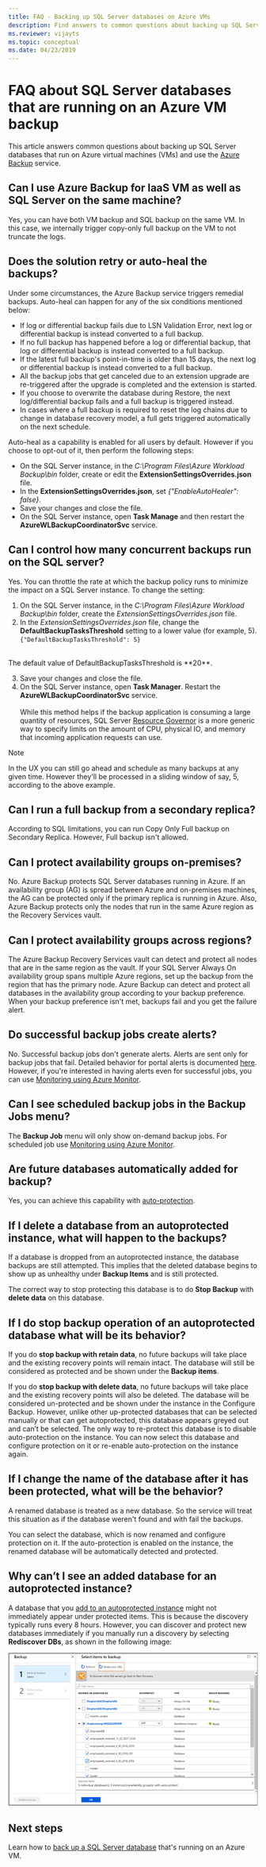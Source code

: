 ```yaml
---
title: FAQ - Backing up SQL Server databases on Azure VMs
description: Find answers to common questions about backing up SQL Server databases on Azure VMs with Azure Backup.
ms.reviewer: vijayts
ms.topic: conceptual
ms.date: 04/23/2019
---
```

# FAQ about SQL Server databases that are running on an Azure VM backup

This article answers common questions about backing up SQL Server databases that run on Azure virtual machines (VMs) and use the [Azure Backup](backup-overview.md) service.

## Can I use Azure Backup for IaaS VM as well as SQL Server on the same machine?

Yes, you can have both VM backup and SQL backup on the same VM. In this case, we internally trigger copy-only full backup on the VM to not truncate the logs.

## Does the solution retry or auto-heal the backups?

Under some circumstances, the Azure Backup service triggers remedial backups. Auto-heal can happen for any of the six conditions mentioned below:

- If log or differential backup fails due to LSN Validation Error, next log or differential backup is instead converted to a full backup.
- If no full backup has happened before a log or differential backup, that log or differential backup is instead converted to a full backup.
- If the latest full backup's point-in-time is older than 15 days, the next log or differential backup is instead converted to a full backup.
- All the backup jobs that get canceled due to an extension upgrade are re-triggered after the upgrade is completed and the extension is started.
- If you choose to overwrite the database during Restore, the next log/differential backup fails and a full backup is triggered instead.
- In cases where a full backup is required to reset the log chains due to change in database recovery model, a full gets triggered automatically on the next schedule.

Auto-heal as a capability is enabled for all users by default. However if you choose to opt-out of it, then perform the following steps:

- On the SQL Server instance, in the *C:\Program Files\Azure Workload Backup\bin* folder, create or edit the **ExtensionSettingsOverrides.json** file.
- In the **ExtensionSettingsOverrides.json**, set *{"EnableAutoHealer": false}*.
- Save your changes and close the file.
- On the SQL Server instance, open **Task Manage** and then restart the **AzureWLBackupCoordinatorSvc** service.

## Can I control how many concurrent backups run on the SQL server?

Yes. You can throttle the rate at which the backup policy runs to minimize the impact on a SQL Server instance. To change the setting:

1. On the SQL Server instance, in the *C:\Program Files\Azure Workload Backup\bin* folder, create the *ExtensionSettingsOverrides.json* file.
2. In the *ExtensionSettingsOverrides.json* file, change the **DefaultBackupTasksThreshold** setting to a lower value (for example, 5). <br>
  `{"DefaultBackupTasksThreshold": 5}`
<br>
The default value of DefaultBackupTasksThreshold is **20**.

3. Save your changes and close the file.
4. On the SQL Server instance, open **Task Manager**. Restart the **AzureWLBackupCoordinatorSvc** service.<br/> <br/>
 While this method helps if the backup application is consuming a large quantity of resources, SQL Server [Resource Governor](/sql/relational-databases/resource-governor/resource-governor) is a more generic way to specify limits on the amount of CPU, physical IO, and memory that incoming application requests can use.

> [!NOTE]
> In the UX you can still go ahead and schedule as many backups at any given time. However they'll be processed in a sliding window of say, 5, according to the above example.

## Can I run a full backup from a secondary replica?

According to SQL limitations, you can run Copy Only Full backup on Secondary Replica. However, Full backup isn't allowed.

## Can I protect availability groups on-premises?

No. Azure Backup protects SQL Server databases running in Azure. If an availability group (AG) is spread between Azure and on-premises machines, the AG can be protected only if the primary replica is running in Azure. Also, Azure Backup protects only the nodes that run in the same Azure region as the Recovery Services vault.

## Can I protect availability groups across regions?

The Azure Backup Recovery Services vault can detect and protect all nodes that are in the same region as the vault. If your SQL Server Always On availability group spans multiple Azure regions, set up the backup from the region that has the primary node. Azure Backup can detect and protect all databases in the availability group according to your backup preference. When your backup preference isn't met, backups fail and you get the failure alert.

## Do successful backup jobs create alerts?

No. Successful backup jobs don't generate alerts. Alerts are sent only for backup jobs that fail. Detailed behavior for portal alerts is documented [here](backup-azure-monitoring-built-in-monitor.md). However, if you're interested in having alerts even for successful jobs, you can use [Monitoring using Azure Monitor](backup-azure-monitoring-use-azuremonitor.md).

## Can I see scheduled backup jobs in the Backup Jobs menu?

The **Backup Job** menu will only show on-demand backup jobs. For scheduled job use [Monitoring using Azure Monitor](backup-azure-monitoring-use-azuremonitor.md).

## Are future databases automatically added for backup?

Yes, you can achieve this capability with [auto-protection](backup-sql-server-database-azure-vms.md#enable-auto-protection).  

## If I delete a database from an autoprotected instance, what will happen to the backups?

If a database is dropped from an autoprotected instance, the database backups are still attempted. This implies that the deleted database begins to show up as unhealthy under **Backup Items** and is still protected.

The correct way to stop protecting this database is to do **Stop Backup** with **delete data** on this database.  

## If I do stop backup operation of an autoprotected database what will be its behavior?

If you do **stop backup with retain data**, no future backups will take place and the existing recovery points will remain intact. The database will still be considered as protected and be shown under the **Backup items**.

If you do **stop backup with delete data**, no future backups will take place and the existing recovery points will also be deleted. The database will be considered un-protected and be shown under the instance in the Configure Backup. However, unlike other up-protected databases that can be selected manually or that can get autoprotected, this database appears greyed out and can’t be selected. The only way to re-protect this database is to disable auto-protection on the instance. You can now select this database and configure protection on it or re-enable auto-protection on the instance again.

## If I change the name of the database after it has been protected, what will be the behavior?

A renamed database is treated as a new database. So the service will treat this situation as if the database weren't found and with fail the backups.

You can select the database, which is now renamed and configure protection on it. If the auto-protection is enabled on the instance, the renamed database will be automatically detected and protected.

## Why can’t I see an added database for an autoprotected instance?

A database that you [add to an autoprotected instance](backup-sql-server-database-azure-vms.md#enable-auto-protection) might not immediately appear under protected items. This is because the discovery typically runs every 8 hours. However, you can discover and protect new databases immediately if you manually run a discovery by selecting **Rediscover DBs**, as shown in the following image:

  ![Manually discover a newly added database](./media/backup-azure-sql-database/view-newly-added-database.png)

## Next steps

Learn how to [back up a SQL Server database](backup-azure-sql-database.md) that's running on an Azure VM.
